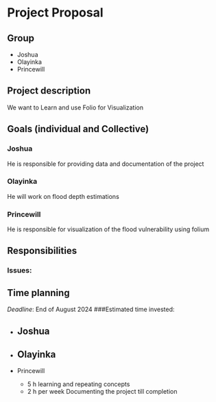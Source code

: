 # Project Proposal

## Group
 - Joshua 
 - Olayinka
 - Princewill

## Project description
We want to Learn and use Folio for Visualization
## Goals (individual and Collective)

### Joshua
He is responsible for providing data and documentation of the project

### Olayinka
He will work on flood depth estimations

### Princewill
He is responsible for visualization of the flood vulnerability using folium

## Responsibilities  

### Issues:


## Time planning
*Deadline*: End of August 2024
###Estimated time invested:
- Joshua
  - 
   
- Olayinka
  - 
 
- Princewill
  - 5 h learning and repeating concepts
  - 2 h per week Documenting the project till completion
   
